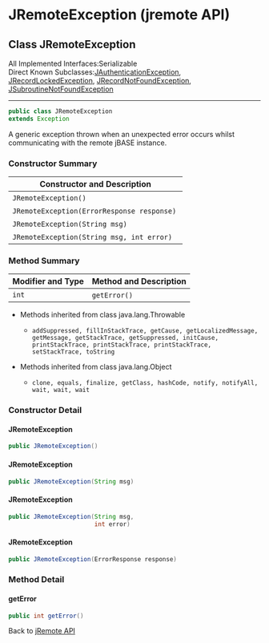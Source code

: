 # JRemoteException (jremote API)

<PageHeader />

## Class JRemoteException

All Implemented Interfaces:Serializable  
Direct Known Subclasses:[JAuthenticationException](./../jauthenticationexception-(jremote-api) "class in com.jbase.jremote"), [JRecordLockedException](./../jrecordlockedexception-(jremote-api) "class in com.jbase.jremote"), [JRecordNotFoundException](./../jrecordnotfoundexception-(jremote-api) "class in com.jbase.jremote"), [JSubroutineNotFoundException](./../jsubroutinenotfoundexception-(jremote-api) "class in com.jbase.jremote")

* * *

```java
public class JRemoteException
extends Exception
```

A generic exception thrown when an unexpected error occurs whilst communicating with the remote jBASE instance.

### Constructor Summary

| Constructor and Description |
| --- |
| `JRemoteException()`  |
| `JRemoteException(ErrorResponse response)`  |
| `JRemoteException(String msg)`  |
| `JRemoteException(String msg, int error)`  |

### Method Summary

| Modifier and Type | Method and Description |
| --- | --- |
| `int` | `getError()`  |

- Methods inherited from class java.lang.Throwable
  - `addSuppressed, fillInStackTrace, getCause, getLocalizedMessage, getMessage, getStackTrace, getSuppressed, initCause, printStackTrace, printStackTrace, printStackTrace, setStackTrace, toString`

- Methods inherited from class java.lang.Object
  - `clone, equals, finalize, getClass, hashCode, notify, notifyAll, wait, wait, wait`

### Constructor Detail

#### JRemoteException

```java
public JRemoteException()
```

#### JRemoteException

```java
public JRemoteException(String msg)
```

#### JRemoteException

```java
public JRemoteException(String msg,
                        int error)
```

#### JRemoteException

```java
public JRemoteException(ErrorResponse response)
```

### Method Detail

#### getError

```java
public int getError()
```

Back to [jRemote API](./../../README.md)

<PageFooter />
